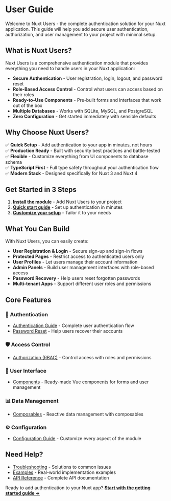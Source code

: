 # User Guide

Welcome to Nuxt Users - the complete authentication solution for your Nuxt application. This guide will help you add secure user authentication, authorization, and user management to your project with minimal setup.

## What is Nuxt Users?

Nuxt Users is a comprehensive authentication module that provides everything you need to handle users in your Nuxt application:

- **Secure Authentication** - User registration, login, logout, and password reset
- **Role-Based Access Control** - Control what users can access based on their roles
- **Ready-to-Use Components** - Pre-built forms and interfaces that work out of the box
- **Multiple Databases** - Works with SQLite, MySQL, and PostgreSQL
- **Zero Configuration** - Get started immediately with sensible defaults

## Why Choose Nuxt Users?

✅ **Quick Setup** - Add authentication to your app in minutes, not hours  
✅ **Production Ready** - Built with security best practices and battle-tested  
✅ **Flexible** - Customize everything from UI components to database schema  
✅ **TypeScript First** - Full type safety throughout your authentication flow  
✅ **Modern Stack** - Designed specifically for Nuxt 3 and Nuxt 4  

## Get Started in 3 Steps

1. **[Install the module](./installation.md)** - Add Nuxt Users to your project
2. **[Quick start guide](./getting-started.md)** - Set up authentication in minutes
3. **[Customize your setup](./configuration.md)** - Tailor it to your needs

## What You Can Build

With Nuxt Users, you can easily create:

- **User Registration & Login** - Secure sign-up and sign-in flows
- **Protected Pages** - Restrict access to authenticated users only
- **User Profiles** - Let users manage their account information
- **Admin Panels** - Build user management interfaces with role-based access
- **Password Recovery** - Help users reset forgotten passwords
- **Multi-tenant Apps** - Support different user roles and permissions

## Core Features

### 🔐 Authentication
- [Authentication Guide](./authentication.md) - Complete user authentication flow
- [Password Reset](./password-reset.md) - Help users recover their accounts

### 🛡️ Access Control  
- [Authorization (RBAC)](./authorization.md) - Control access with roles and permissions

### 🎨 User Interface
- [Components](./components.md) - Ready-made Vue components for forms and user management

### 📊 Data Management
- [Composables](./composables.md) - Reactive data management with composables

### ⚙️ Configuration
- [Configuration Guide](./configuration.md) - Customize every aspect of the module

## Need Help?

- [Troubleshooting](./troubleshooting.md) - Solutions to common issues
- [Examples](/examples/basic-setup) - Real-world implementation examples
- [API Reference](/api/) - Complete API documentation

Ready to add authentication to your Nuxt app? **[Start with the getting started guide →](./getting-started.md)**